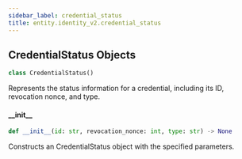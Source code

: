```yaml
---
sidebar_label: credential_status
title: entity.identity_v2.credential_status
---
```


## CredentialStatus Objects

```python
class CredentialStatus()
```

Represents the status information for a credential, including its ID, revocation nonce, and type.

#### \_\_init\_\_

```python
def __init__(id: str, revocation_nonce: int, type: str) -> None
```

Constructs an CredentialStatus object with the specified parameters.



